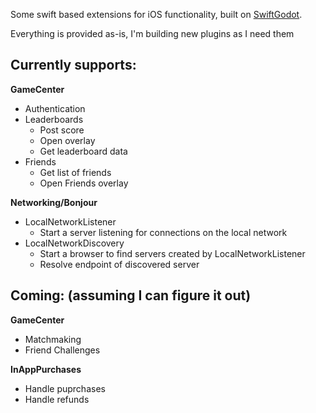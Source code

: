 Some swift based extensions for iOS functionality, built on [SwiftGodot](https://github.com/migueldeicaza/SwiftGodot).

Everything is provided as-is, I'm building new plugins as I need them

## Currently supports:

**GameCenter**
- Authentication
- Leaderboards
  - Post score
  - Open overlay
  - Get leaderboard data
- Friends
  - Get list of friends
  - Open Friends overlay

**Networking/Bonjour**
- LocalNetworkListener
  - Start a server listening for connections on the local network
- LocalNetworkDiscovery
  - Start a browser to find servers created by LocalNetworkListener
  - Resolve endpoint of discovered server

## Coming: (assuming I can figure it out)

**GameCenter**
- Matchmaking
- Friend Challenges

**InAppPurchases**
- Handle puprchases
- Handle refunds
